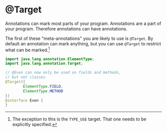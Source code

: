 # @Target

Annotations can mark most parts of your program. Annotations are a part of your program.
Therefore annotations can have annotations.

The first of these "meta-annotations" you are likely to use is `@Target`.
By default an annotation can mark anything, but you can use `@Target` to
restrict what can be marked.[^typeuse]

```java
import java.lang.annotation.ElementType;
import java.lang.annotation.Target;

// @Even can now only be used on fields and methods,
// but not classes
@Target({
        ElementType.FIELD, 
        ElementType.METHOD
})
@interface Even {
}
```

[^typeuse]: The exception to this is the `TYPE_USE` target. That one needs to be explicitly specified.